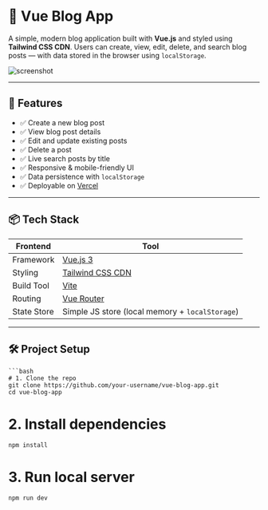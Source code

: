 # 📝 Vue Blog App

A simple, modern blog application built with **Vue.js** and styled using **Tailwind CSS CDN**. Users can create, view, edit, delete, and search blog posts — with data stored in the browser using `localStorage`.

![screenshot](https://via.placeholder.com/1200x600.png?text=Vue+Blog+App+Screenshot)

---

## 🚀 Features

- ✅ Create a new blog post
- ✅ View blog post details
- ✅ Edit and update existing posts
- ✅ Delete a post
- ✅ Live search posts by title
- ✅ Responsive & mobile-friendly UI
- ✅ Data persistence with `localStorage`
- ✅ Deployable on [Vercel](https://vercel.com)

---

## 📦 Tech Stack

| Frontend     | Tool            |
|--------------|------------------|
| Framework    | [Vue.js 3](https://vuejs.org/) |
| Styling      | [Tailwind CSS CDN](https://tailwindcss.com/docs/installation/play-cdn) |
| Build Tool   | [Vite](https://vitejs.dev/) |
| Routing      | [Vue Router](https://router.vuejs.org/) |
| State Store  | Simple JS store (local memory + `localStorage`) |

---

## 🛠️ Project Setup

    ```bash
    # 1. Clone the repo
    git clone https://github.com/your-username/vue-blog-app.git
    cd vue-blog-app

  # 2. Install dependencies
    npm install

  # 3. Run local server
    npm run dev
